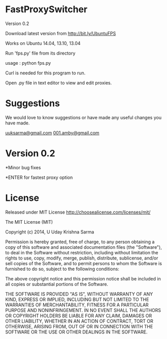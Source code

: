 FastProxySwitcher
=================

Version 0.2

Download latest version from http://bit.ly/UbuntuFPS 

Works on Ubuntu 14.04, 13.10, 13.04

Run 'fps.py' file from its directory 

usage : python fps.py

Curl is needed for this program to run.

Open .py file in text editor to view and edit proxies.

Suggestions
================

We would love to know suggestions or have made any useful changes you have made.

uuksarma@gmail.com
001.amby@gmail.com


Version 0.2
===========

*Minor bug fixes

*ENTER for fastest proxy option

License
============

Released under MIT License 
http://choosealicense.com/licenses/mit/

The MIT License (MIT)

Copyright (c) 2014, U Uday Krishna Sarma

Permission is hereby granted, free of charge, to any person obtaining a copy
of this software and associated documentation files (the "Software"), to deal
in the Software without restriction, including without limitation the rights
to use, copy, modify, merge, publish, distribute, sublicense, and/or sell
copies of the Software, and to permit persons to whom the Software is
furnished to do so, subject to the following conditions:

The above copyright notice and this permission notice shall be included in all
copies or substantial portions of the Software.

THE SOFTWARE IS PROVIDED "AS IS", WITHOUT WARRANTY OF ANY KIND, EXPRESS OR
IMPLIED, INCLUDING BUT NOT LIMITED TO THE WARRANTIES OF MERCHANTABILITY,
FITNESS FOR A PARTICULAR PURPOSE AND NONINFRINGEMENT. IN NO EVENT SHALL THE
AUTHORS OR COPYRIGHT HOLDERS BE LIABLE FOR ANY CLAIM, DAMAGES OR OTHER
LIABILITY, WHETHER IN AN ACTION OF CONTRACT, TORT OR OTHERWISE, ARISING FROM,
OUT OF OR IN CONNECTION WITH THE SOFTWARE OR THE USE OR OTHER DEALINGS IN THE
SOFTWARE.

